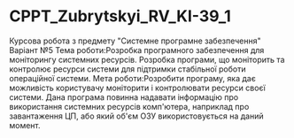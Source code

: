 # CPPT_Zubrytskyi_RV_KI-39_1
Курсова робота з предмету "Системне програмне забезпечення"
Варіант №5 
Тема роботи:Розробка програмного забезпечення для моніторингу системних ресурсів. Розробка програми, що моніторить та контролює ресурси системи для підтримки стабільної роботи операційної системи.
Мета роботи:Розробити програму, яка дає можливість користувачу моніторити і контролювати ресурси своєї системи. Дана програма повинна надавати інформацію про використання системних ресурсів комп'ютера, наприклад про завантаження ЦП, або який об'єм ОЗУ використовується на даний момент.
